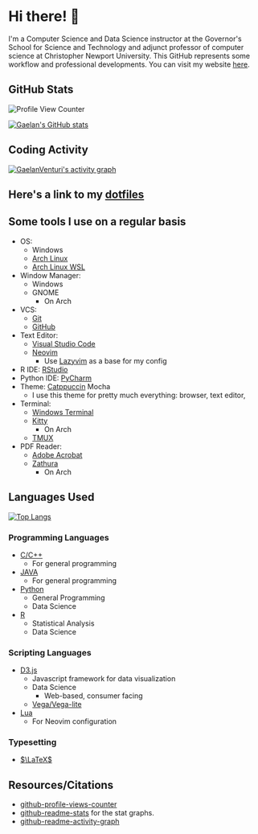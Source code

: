 # Hi there! :wave:

I'm a Computer Science and Data Science instructor at the Governor's School for Science and Technology and adjunct professor of computer science at Christopher Newport University. This GitHub represents some workflow and professional developments. You can visit my website [here](https://github.com/GaelanVenturi/GaelanVenturi.github.io).

## GitHub Stats

![Profile View Counter](https://komarev.com/ghpvc/?username=GaelanVenturi&color=blue)

[![Gaelan's GitHub stats](https://github-readme-stats.vercel.app/api?username=GaelanVenturi&bg_color=1e1e2e&text_color=cdd6f4&icon_color=cba6f7&title_color=94e2d5&show=reviews,discussions_started,discussions_answered,prs_merged,prs_merged_percentage&show_icons=true)](https://github.com/anuraghazra/github-readme-stats&bg_color=1e1e2e&text_color=cdd6f4&icon_color=cba6f7&title_color=94e2d5)

## Coding Activity 

[![GaelanVenturi's activity graph](https://github-readme-activity-graph.vercel.app/graph?username=GaelanVenturi&bg_color=1e1e2e&color=cdd6f4&line=cba6f7&point=f38ba8&area=true&hide_border=true)](https://github.com/ashutosh00710/github-readme-activity-graph)

## Here's a link to my [dotfiles](https://github.com/GaelanVenturi/.dotfiles)

## Some tools I use on a regular basis

* OS: 
  * Windows
  * [Arch Linux](https://archlinux.org/)
  * [Arch Linux WSL](https://github.com/yuk7/ArchWSL)
* Window Manager: 
  * Windows
  * GNOME
    * On Arch
* VCS: 
  * [Git](https://git-scm.com/)
  * [GitHub](https://github.com)
* Text Editor: 
  * [Visual Studio Code](https://code.visualstudio.com/)
  * [Neovim](https://github.com/neovim/neovim)
    * Use [Lazyvim](https://www.lazyvim.org/) as a base for my config
* R IDE: [RStudio](https://www.rstudio.com/)
* Python IDE: [PyCharm](https://www.jetbrains.com/pycharm/)
* Theme: [Catppuccin](https://github.com/catppuccin) Mocha 
  * I use this theme for pretty much everything: browser, text editor, 
* Terminal: 
  * [Windows Terminal](https://github.com/microsoft/terminal)
  * [Kitty](https://github.com/kovidgoyal/kitty) 
    * On Arch
  * [TMUX](https://github.com/tmux/tmux)
* PDF Reader: 
  * [Adobe Acrobat](https://www.adobe.com/acrobat.html)
  * [Zathura](https://pwmt.org/projects/zathura/) 
    * On Arch

## Languages Used

[![Top Langs](https://github-readme-stats.vercel.app/api/top-langs/?username=GaelanVenturi)](https://github.com/GaelanVenturi/github-readme-stats)

### Programming Languages

* [C/C++](https://www.cplusplus.com)
  * For general programming
* [JAVA](https://www.java.com/en/)
  * For general programming 
* [Python](https://www.python.org/)
  * General Programming 
  * Data Science
* [R](https://www.r-project.org/)
  * Statistical Analysis
  * Data Science

### Scripting Languages

* [D3.js](https://d3js.org/)
  * Javascript framework for data visualization
  * Data Science
    * Web-based, consumer facing
  * [Vega/Vega-lite](https://vega.github.io/vega/)
* [Lua](https://www.lua.org/)
  * For Neovim configuration


### Typesetting

* [$\LaTeX$](https://www.latex-project.org/)

## Resources/Citations 

- [github-profile-views-counter](https://github.com/antonkomarev/github-profile-views-counter)
- [github-readme-stats](https://github.com/anuraghazra/github-readme-stats) for the stat graphs.
- [github-readme-activity-graph](https://github.com/Ashutosh00710/github-readme-activity-graph)
